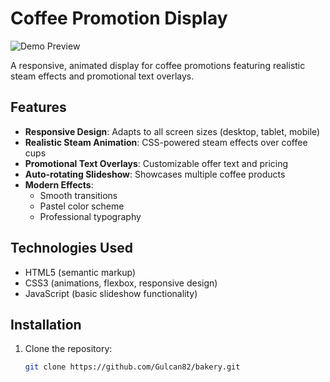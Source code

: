 # Coffee Promotion Display

![Demo Preview](https://i.imgur.com/Jr6Xf1V.gif)

A responsive, animated display for coffee promotions featuring realistic steam effects and promotional text overlays.

## Features

- **Responsive Design**: Adapts to all screen sizes (desktop, tablet, mobile)
- **Realistic Steam Animation**: CSS-powered steam effects over coffee cups
- **Promotional Text Overlays**: Customizable offer text and pricing
- **Auto-rotating Slideshow**: Showcases multiple coffee products
- **Modern Effects**: 
  - Smooth transitions
  - Pastel color scheme
  - Professional typography

## Technologies Used

- HTML5 (semantic markup)
- CSS3 (animations, flexbox, responsive design)
- JavaScript (basic slideshow functionality)

## Installation

1. Clone the repository:
   ```bash
   git clone https://github.com/Gulcan82/bakery.git